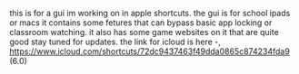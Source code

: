 this is for a gui im working on in apple shortcuts.
the gui is for school ipads or macs it contains some fetures that can bypass basic app locking or classroom watching.
it also has some game websites on it that are quite good stay tuned for updates.
the link for icloud is here -, 
https://www.icloud.com/shortcuts/72dc9437463f49dda0865c874234fda9
(6.0)
